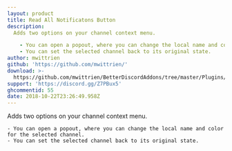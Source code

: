 ```yaml
---
layout: product
title: Read All Notificatons Button
description:
  Adds two options on your channel context menu.

    - You can open a popout, where you can change the local name and color for the selected channel.
    - You can set the selected channel back to its original state.
author: mwittrien
github: 'https://github.com/mwittrien/'
download: >-
  https://github.com/mwittrien/BetterDiscordAddons/tree/master/Plugins/EditChannels
support: 'https://discord.gg/Z7PBux5'
ghcommentid: 55
date: 2018-10-22T23:26:49.958Z
---
```

Adds two options on your channel context menu.

    - You can open a popout, where you can change the local name and color for the selected channel.
    - You can set the selected channel back to its original state.